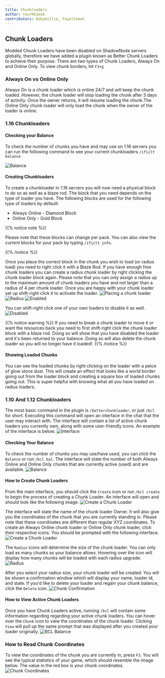 ```yaml
---
title: Chunkloaders
author: YourMCGeek
contributors: Babymillie, Fayettemat
---
```


## Chunk Loaders

Modded Chunk Loaders have been disabled on ShadowNode servers globally, therefore we have added a plugin known as Better Chunk  Loaders to achieve their purpose. There are two types of Chunk Loaders, Always On and Online Only. To view chunk borders, hit ``F3+g``

### Always On vs Online Only

Always On is a chunk loader which is online 24/7 and will keep the chunk loaded. However, the chunk loader will stop loading the chunk after 3 days of activity. Once the owner returns, it will resume loading the chunk.The Online Only chunk loader will only load the chunk when the owner of the loader is online.

### 1.16 Chunkloaders

#### Checking your Balance

To check the number of chunks you have and may use on 1.16 servers you can run the following command to see your current chunkloaders `/ificlt balance`

![Balance](../../../assets/images/ificlt/ificlt_balance.png)

#### Creating Chunkloaders

To create a chunkloader in 1.16 servers you will now need a physical block to do so as well as a blaze rod. The block that you need depends on the type of loader you have. The following blocks are used for the following type of loaders by default:

* Always Online - Diamond Block
* Online Only - Gold Block

{{% notice note %}}

Please note that these blocks can change per pack. You can also view the current blocks for your pack by typing `/ificlt info`.

{{% /notice %}}

Once you place the correct block in the chunk you wish to load (or radius load) you need to right click it with a Blaze Rod. If you have enough free chunk loaders you can create a radius chunk loader by right clicking the chunk loader block again. Please note that you can only assign a radius up to the maximum amount of chunk loaders you have and not larger than a radius of 4 per chunk loader. Once you are happy with your chunk loader set up shift-right click it to activate the loader. 
![Placing a chunk loader](../../../assets/images/ificlt/ificlt_alwaysonline_prompt.png)
![Radius](../../../assets/images/ificlt/ificlt_radius_prompt.png)
![Enabled](../../../assets/images/ificlt/ificlt_enabled.png)

You can shift-right click one of your own loaders to disable it as well.
![Disabled](../../../assets/images/ificlt/ificlt_disabled.png)

{{% notice warning %}}
If you need to break a chunk loader to move it or want the resources back you need to first shift-right click the chunk loader block with a blaze rod. Doing so will show that you have disabled the loader and it's been returned to your balance. Doing so will also delete the chunk loader so you will no longer have it loaded!.
{{% /notice %}}

#### Showing Loaded Chunks

You can see the loaded chunks by right clicking on the loader with a peice of glow stone dust. This will create an effect that looks like a world border going out from the loader block and creating a square box of loaded chunks going out. This is super helpful with knowing what all you have loaded on radius loaders.

### 1.10 And 1.12 Chunkloaders

The most basic command in the plugin is ``/betterchunkloader``, or just ``/bcl`` for short. Executing this command will open an interface in the chat that the user may interact with. The interface will contain a list of active chunk loaders you currently own, along with some user-friendly icons. An example of the interface is below.
![Interface](../../../assets/images/bcl/bcl_interface.png)

#### Checking Your Balance

To check the number of chunks you may use/have used, you can click the ``Balance`` or run ``/bcl bal``. The interface will state the number of both Always Online and Online Only chunks that are currently active (used) and are available.
![Balance](../../../assets/images/bcl/bcl_balance.png)

#### How to Create Chunk Loaders

From the main interface, you should click the ``Create`` icon or run ``/bcl create`` to begin the process of creating a Chunk Loader. An interface will open and should look like the following image.
![Create a Chunk Loader](../../../assets/images/bcl/bcl_create.png)

The interface will state the name of the chunk loader Owner. It will also give you the coordinates of the chunk that you are currently standing in. Please note that these coordinates are different than regular XYZ coordinates. To create an Always Online chunk loader or Online Only chunk loader, click their respective icons. You should be prompted with the following interface.
![Create a Chunk Loader](../../../assets/images/bcl/bcl_create2.png)

The ``Radius`` icons will determine the size of the chunk loader. You can only load as many chunks as your balance allows. Hovering over the icon will display how many chunks will be loaded with each radius upgrade.
![Radius](../../../assets/images/bcl/bcl_create3.png)

After you select your radius size, your chunk loader will be created. You will be shown a confirmation window which will display your name, loader id, and state. If you'd like to delete your loader and regain your chunk balance, click the ``Delete`` icon.
![Chunk Confirmation](../../../assets/images/bcl/bcl_created.png)

#### How to View Active Chunk Loaders

Once you have Chunk Loaders active, running ``/bcl`` will contain some information regarding regarding your active chunk loaders. You can hover over the ``Chunk`` icon to view the coordinates of the chunk loader. Clicking ``View`` will pull up the same prompt that was displayed after you created your loader originally.
![BCL Balance](../../../assets/images/bcl/bcl_list.png)

### How to Read Chunk Coordinates

To view the coordinates of the chunk you are currently in, press ``F3``. You will see the typical statistics of your game, which should resemble the image below. The value in the red box is your chunk coordinates.
![Chunk Coordinates](../../../assets/images/bcl/bcl_chunkcoords.png)
